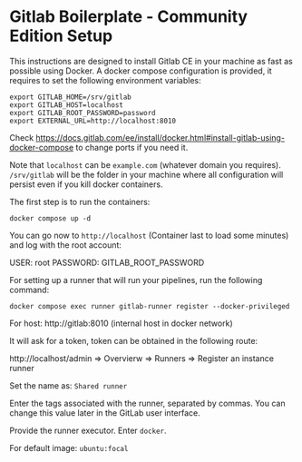 # Gitlab Boilerplate - Community Edition Setup

This instructions are designed to install Gitlab CE in your machine as fast as possible using Docker.
A docker compose configuration is provided, it requires to set the following environment variables:

```
export GITLAB_HOME=/srv/gitlab
export GITLAB_HOST=localhost
export GITLAB_ROOT_PASSWORD=password
export EXTERNAL_URL=http://localhost:8010 
```

Check https://docs.gitlab.com/ee/install/docker.html#install-gitlab-using-docker-compose to change ports if you need it.

Note that `localhost` can be `example.com` (whatever domain you requires). `/srv/gitlab` will be the folder in your machine where all configuration will persist even if you kill docker containers.

The first step is to run the containers:
```
docker compose up -d
```

You can go now to `http://localhost` (Container last to load some minutes) and log with the root account:

USER: root
PASSWORD: GITLAB_ROOT_PASSWORD

For setting up a runner that will run your pipelines, run the following command:

```
docker compose exec runner gitlab-runner register --docker-privileged
```

For host: http://gitlab:8010 (internal host in docker network)

It will ask for a token, token can be obtained in the following route:

http://localhost/admin => Overvierw => Runners => Register an instance runner

Set the name as: `Shared runner`

Enter the tags associated with the runner, separated by commas. You can change this value later in the GitLab user interface. 

Provide the runner executor. Enter `docker`.

For default image: `ubuntu:focal`
